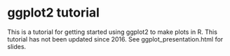 # ggplot2 tutorial

This is a tutorial for getting started using ggplot2 to make plots in R. This tutorial has not been updated since 2016. See ggplot_presentation.html for slides. 
